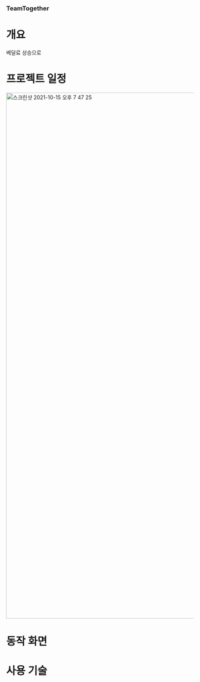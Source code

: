 ### TeamTogether

# 개요
베달료 상승으로 

# 프로젝트 일정
<img width="1409" alt="스크린샷 2021-10-15 오후 7 47 25" src="https://user-images.githubusercontent.com/69889349/137475735-20c585a5-52d7-48d7-825c-8c61544475b5.png">

# 동작 화면

# 사용 기술
